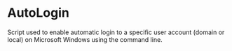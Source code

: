 # AutoLogin
Script used to enable automatic login to a specific user account (domain or local) on Microsoft Windows using the command line.
